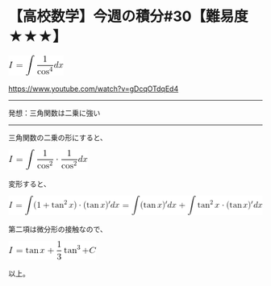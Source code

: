 # 【高校数学】今週の積分#30【難易度★★★】

<!--
![](https://latex.codecogs.com/gif.latex?I=\int\frac{1}{\cos^4}dx)
-->
![](0.gif)

https://www.youtube.com/watch?v=gDcqOTdqEd4

----

発想：三角関数は二乗に強い

----

三角関数の二乗の形にすると、

<!--
![](https://latex.codecogs.com/gif.latex?I=\int\frac{1}{\cos^2}\cdot\frac{1}{\cos^2}dx)
-->
![](1.gif)

変形すると、

<!--
![](https://latex.codecogs.com/gif.latex?I=\int(1&plus;\tan^2x)\cdot(\tan&space;x)'dx=\int(\tan&space;x)'dx&plus;\int\tan^2x\cdot(\tan&space;x)'dx)
-->
![](2.gif)

第二項は微分形の接触なので、

<!--
![](https://latex.codecogs.com/gif.latex?I=\tan&space;x&plus;\frac{1}{3}\tan^3&plus;C)
-->
![](3.gif)

以上。
